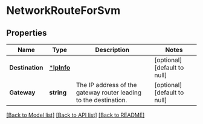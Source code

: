 # NetworkRouteForSvm

## Properties
Name | Type | Description | Notes
------------ | ------------- | ------------- | -------------
**Destination** | [***IpInfo**](ip_info.md) |  | [optional] [default to null]
**Gateway** | **string** | The IP address of the gateway router leading to the destination. | [optional] [default to null]

[[Back to Model list]](../README.md#documentation-for-models) [[Back to API list]](../README.md#documentation-for-api-endpoints) [[Back to README]](../README.md)


